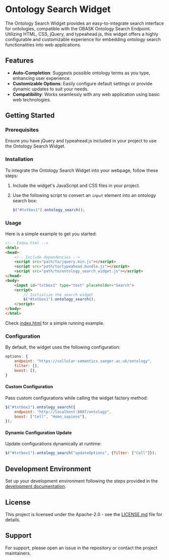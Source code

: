 # Ontology Search Widget

The Ontology Search Widget provides an easy-to-integrate search interface for ontologies, compatible with the OBASK Ontology Search Endpoint. Utilizing HTML, CSS, jQuery, and typeahead.js, this widget offers a highly configurable and customizable experience for embedding ontology search functionalities into web applications.

## Features

- **Auto-Completion**: Suggests possible ontology terms as you type, enhancing user experience.
- **Customizable Options**: Easily configure default settings or provide dynamic updates to suit your needs.
- **Compatibility**: Works seamlessly with any web application using basic web technologies.

## Getting Started

### Prerequisites

Ensure you have jQuery and typeahead.js included in your project to use the Ontology Search Widget.

### Installation

To integrate the Ontology Search Widget into your webpage, follow these steps:

1. Include the widget's JavaScript and CSS files in your project.
2. Use the following script to convert an `input` element into an ontology search box:

    ```javascript
    $("#txtbox1").ontology_search();
    ```

### Usage

Here is a simple example to get you started:

```html
<!-- Index.html -->
<html>
<head>
    <!-- Include dependencies -->
    <script src="path/to/jquery.min.js"></script>
    <script src="path/to/typeahead.bundle.js"></script>
    <script src="path/to/ontology_search_widget.js"></script>
</head>
<body>
    <input id="txtbox1" type="text" placeholder="Search">
    <script>
        // Initialize the search widget
        $("#txtbox1").ontology_search();
    </script>
</body>
</html>
```

Check [index.html](index.html) for a simple running example.

### Configuration

By default, the widget uses the following configuration:

```javascript
options: {
    endpoint: "https://cellular-semantics.sanger.ac.uk/ontology",
    filter: [],
    boost: [],
}
```

#### Custom Configuration

Pass custom configurations while calling the widget factory method:

```javascript
$("#txtbox1").ontology_search({
    endpoint: "http://localhost:8007/ontology",
    boost: ["Cell", "Homo_sapiens"],
});
```

#### Dynamic Configuration Update

Update configurations dynamically at runtime:

```javascript
$("#txtbox1").ontology_search("updateOptions", {filter: ["Cell"]});
```

## Development Environment

Set up your development environment following the steps provided in the [development documentation](development.md).

## License

This project is licensed under the Apache-2.0 - see the [LICENSE.md](LICENSE.md) file for details.

## Support

For support, please open an issue in the repository or contact the project maintainers.